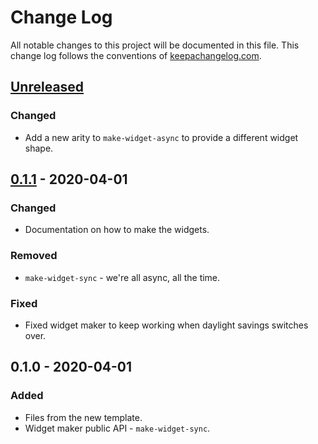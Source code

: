 # Change Log
All notable changes to this project will be documented in this file. This change log follows the conventions of [keepachangelog.com](http://keepachangelog.com/).

## [Unreleased]
### Changed
- Add a new arity to `make-widget-async` to provide a different widget shape.

## [0.1.1] - 2020-04-01
### Changed
- Documentation on how to make the widgets.

### Removed
- `make-widget-sync` - we're all async, all the time.

### Fixed
- Fixed widget maker to keep working when daylight savings switches over.

## 0.1.0 - 2020-04-01
### Added
- Files from the new template.
- Widget maker public API - `make-widget-sync`.

[Unreleased]: https://github.com/your-name/make-a-lisp-with-clojure/compare/0.1.1...HEAD
[0.1.1]: https://github.com/your-name/make-a-lisp-with-clojure/compare/0.1.0...0.1.1
